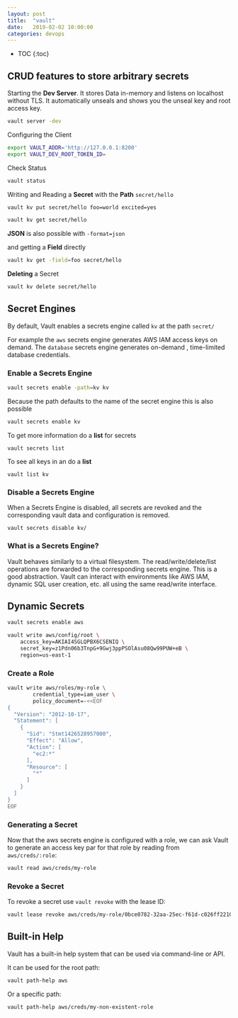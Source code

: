 ```yaml
---
layout: post
title:  "vault"
date:   2019-02-02 10:00:00
categories: devops
---
```


* TOC
{:toc}

## CRUD features to store arbitrary secrets

Starting the **Dev Server**.
It stores Data in-memory and listens on localhost without TLS.
It automatically unseals and shows you the unseal key and root access key.

```bash
vault server -dev
```

Configuring the Client

```bash
export VAULT_ADDR='http://127.0.0.1:8200'
export VAULT_DEV_ROOT_TOKEN_ID=
```

Check Status

```bash
vault status
```

Writing and Reading a **Secret** with the **Path** `secret/hello`

```bash
vault kv put secret/hello foo=world excited=yes
```

```bash
vault kv get secret/hello
```

**JSON** is also possible with `-format=json`

and getting a **Field** directly

```bash
vault kv get -field=foo secret/hello
```

**Deleting** a Secret

```bash
vault kv delete secret/hello
```


## Secret Engines

By default, Vault enables a secrets engine called `kv` at the path `secret/`

For example the `aws` secrets engine generates AWS IAM access keys on demand.
The `database` secrets engine generates on-demand , time-limited database credentials.

### Enable a Secrets Engine

```bash
vault secrets enable -path=kv kv
```

Because the path defaults to the name of the secret engine this is also possible

```bash
vault secrets enable kv
```

To get more information do a **list** for secrets

```
vault secrets list
```

To see all keys in an do a **list**

```
vault list kv
```

### Disable a Secrets Engine

When a Secrets Engine is disabled, all secrets are revoked and the corresponding vault data and configuration is removed.

```
vault secrets disable kv/
```

### What is a Secrets Engine?

Vault behaves similarly to a virtual filesystem. The read/write/delete/list operations are forwarded to the corresponding secrets engine.
This is a good abstraction. Vault can interact with environments like AWS IAM, dynamic SQL user creation, etc. all using the same read/write interface.


## Dynamic Secrets

```bash
vault secrets enable aws
```

```bash
vault write aws/config/root \
    access_key=AKIAI4SGLQPBX6CSENIQ \
    secret_key=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 \
    region=us-east-1
```

### Create a Role

```bash
vault write aws/roles/my-role \
        credential_type=iam_user \
        policy_document=-<<EOF
{
  "Version": "2012-10-17",
  "Statement": [
    {
      "Sid": "Stmt1426528957000",
      "Effect": "Allow",
      "Action": [
        "ec2:*"
      ],
      "Resource": [
        "*"
      ]
    }
  ]
}
EOF
```

### Generating a Secret

Now that the aws secrets engine is configured with a role, we can ask Vault to generate an access key par for that role by reading from `aws/creds/:role`:

```bash
vault read aws/creds/my-role
```

### Revoke a Secret

To revoke a secret use `vault revoke` with the lease ID:

```bash
vault lease revoke aws/creds/my-role/0bce0782-32aa-25ec-f61d-c026ff22106
```


## Built-in Help

Vault has a built-in help system that can be used via command-line or API.

It can be used for the root path:

```bash
vault path-help aws
```

Or a specific path:

```bash
vault path-help aws/creds/my-non-existent-role
```

